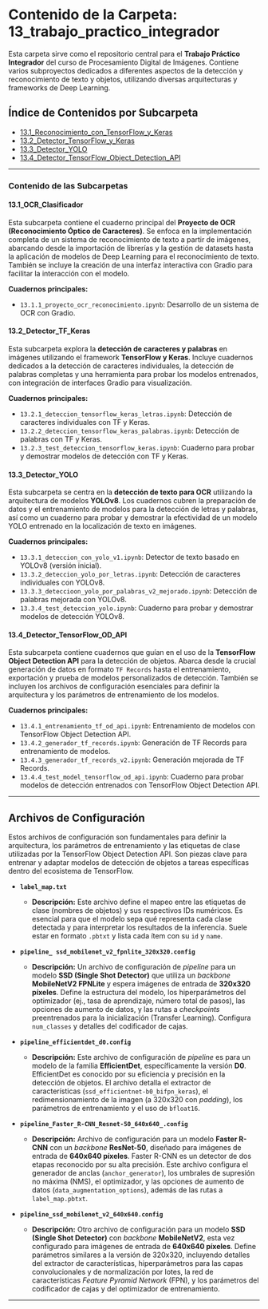 # Contenido de la Carpeta: 13_trabajo_practico_integrador

Esta carpeta sirve como el repositorio central para el **Trabajo Práctico Integrador** del curso de Procesamiento Digital de Imágenes. Contiene varios subproyectos dedicados a diferentes aspectos de la detección y reconocimiento de texto y objetos, utilizando diversas arquitecturas y frameworks de Deep Learning.

## Índice de Contenidos por Subcarpeta

* [13.1_Reconocimiento_con_TensorFlow_y_Keras](https://github.com/garzamorada/procesamiento_digital_de_imagenes/tree/main/13_trabajo_practico_integrador/13.1_reconocimiento_con_tensorflow_y_keras)
* [13.2_Detector_TensorFlow_y_Keras](https://github.com/garzamorada/procesamiento_digital_de_imagenes/tree/main/13_trabajo_practico_integrador/13.2_deteccion_con_tensorflow_y_keras)
* [13.3_Detector_YOLO](https://github.com/garzamorada/procesamiento_digital_de_imagenes/tree/main/13_trabajo_practico_integrador/13.3_deteccion_con_yolo)
* [13.4_Detector_TensorFlow_Object_Detection_API](https://github.com/garzamorada/procesamiento_digital_de_imagenes/tree/main/13_trabajo_practico_integrador/13.4_tensorflow_object_detection_api)

---

### Contenido de las Subcarpetas

#### **13.1_OCR_Clasificador**

Esta subcarpeta contiene el cuaderno principal del **Proyecto de OCR (Reconocimiento Óptico de Caracteres)**. Se enfoca en la implementación completa de un sistema de reconocimiento de texto a partir de imágenes, abarcando desde la importación de librerías y la gestión de datasets hasta la aplicación de modelos de Deep Learning para el reconocimiento de texto. También se incluye la creación de una interfaz interactiva con Gradio para facilitar la interacción con el modelo.

**Cuadernos principales:**
* `13.1.1_proyecto_ocr_reconocimiento.ipynb`: Desarrollo de un sistema de OCR con Gradio.

#### **13.2_Detector_TF_Keras**

Esta subcarpeta explora la **detección de caracteres y palabras** en imágenes utilizando el framework **TensorFlow y Keras**. Incluye cuadernos dedicados a la detección de caracteres individuales, la detección de palabras completas y una herramienta para probar los modelos entrenados, con integración de interfaces Gradio para visualización.

**Cuadernos principales:**
* `13.2.1_deteccion_tensorflow_keras_letras.ipynb`: Detección de caracteres individuales con TF y Keras.
* `13.2.2_deteccion_tensorflow_keras_palabras.ipynb`: Detección de palabras con TF y Keras.
* `13.2.3_test_deteccion_tensorflow_keras.ipynb`: Cuaderno para probar y demostrar modelos de detección con TF y Keras.

#### **13.3_Detector_YOLO**

Esta subcarpeta se centra en la **detección de texto para OCR** utilizando la arquitectura de modelos **YOLOv8**. Los cuadernos cubren la preparación de datos y el entrenamiento de modelos para la detección de letras y palabras, así como un cuaderno para probar y demostrar la efectividad de un modelo YOLO entrenado en la localización de texto en imágenes.

**Cuadernos principales:**
* `13.3.1_deteccion_con_yolo_v1.ipynb`: Detector de texto basado en YOLOv8 (versión inicial).
* `13.3.2_deteccion_yolo_por_letras.ipynb`: Detección de caracteres individuales con YOLOv8.
* `13.3.3_deteccioon_yolo_por_palabras_v2_mejorado.ipynb`: Detección de palabras mejorada con YOLOv8.
* `13.3.4_test_deteccion_yolo.ipynb`: Cuaderno para probar y demostrar modelos de detección YOLOv8.

#### **13.4_Detector_TensorFlow_OD_API**

Esta subcarpeta contiene cuadernos que guían en el uso de la **TensorFlow Object Detection API** para la detección de objetos. Abarca desde la crucial generación de datos en formato `TF Records` hasta el entrenamiento, exportación y prueba de modelos personalizados de detección. También se incluyen los archivos de configuración esenciales para definir la arquitectura y los parámetros de entrenamiento de los modelos.

**Cuadernos principales:**
* `13.4.1_entrenamiento_tf_od_api.ipynb`: Entrenamiento de modelos con TensorFlow Object Detection API.
* `13.4.2_generador_tf_records.ipynb`: Generación de TF Records para entrenamiento de modelos.
* `13.4.3_generador_tf_records_v2.ipynb`: Generación mejorada de TF Records.
* `13.4.4_test_model_tensorflow_od_api.ipynb`: Cuaderno para probar modelos de detección entrenados con TensorFlow Object Detection API.

---

## Archivos de Configuración

Estos archivos de configuración son fundamentales para definir la arquitectura, los parámetros de entrenamiento y las etiquetas de clase utilizadas por la TensorFlow Object Detection API. Son piezas clave para entrenar y adaptar modelos de detección de objetos a tareas específicas dentro del ecosistema de TensorFlow.

* **`label_map.txt`**
    * **Descripción:** Este archivo define el mapeo entre las etiquetas de clase (nombres de objetos) y sus respectivos IDs numéricos. Es esencial para que el modelo sepa qué representa cada clase detectada y para interpretar los resultados de la inferencia. Suele estar en formato `.pbtxt` y lista cada ítem con su `id` y `name`.

* **`pipeline_ ssd_mobilenet_v2_fpnlite_320x320.config`**
    * **Descripción:** Un archivo de configuración de *pipeline* para un modelo **SSD (Single Shot Detector)** que utiliza un *backbone* **MobileNetV2 FPNLite** y espera imágenes de entrada de **320x320 píxeles**. Define la estructura del modelo, los hiperparámetros del optimizador (ej., tasa de aprendizaje, número total de pasos), las opciones de aumento de datos, y las rutas a *checkpoints* preentrenados para la inicialización (Transfer Learning). Configura `num_classes` y detalles del codificador de cajas.

* **`pipeline_efficientdet_d0.config`**
    * **Descripción:** Este archivo de configuración de *pipeline* es para un modelo de la familia **EfficientDet**, específicamente la versión **D0**. EfficientDet es conocido por su eficiencia y precisión en la detección de objetos. El archivo detalla el extractor de características (`ssd_efficientnet-b0_bifpn_keras`), el redimensionamiento de la imagen (a 320x320 con *padding*), los parámetros de entrenamiento y el uso de `bfloat16`.

* **`pipeline_Faster_R-CNN_Resnet-50_640x640_.config`**
    * **Descripción:** Archivo de configuración para un modelo **Faster R-CNN** con un *backbone* **ResNet-50**, diseñado para imágenes de entrada de **640x640 píxeles**. Faster R-CNN es un detector de dos etapas reconocido por su alta precisión. Este archivo configura el generador de anclas (`anchor_generator`), los umbrales de supresión no máxima (NMS), el optimizador, y las opciones de aumento de datos (`data_augmentation_options`), además de las rutas a `label_map.pbtxt`.

* **`pipeline_ssd_mobilenet_v2_640x640.config`**
    * **Descripción:** Otro archivo de configuración para un modelo **SSD (Single Shot Detector)** con *backbone* **MobileNetV2**, esta vez configurado para imágenes de entrada de **640x640 píxeles**. Define parámetros similares a la versión de 320x320, incluyendo detalles del extractor de características, hiperparámetros para las capas convolucionales y de normalización por lotes, la red de características *Feature Pyramid Network* (FPN), y los parámetros del codificador de cajas y del optimizador de entrenamiento.

---
